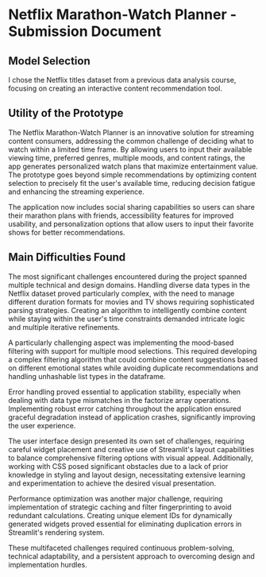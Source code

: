# Netflix Marathon-Watch Planner - Submission Document

## Model Selection
I chose the Netflix titles dataset from a previous data analysis course, focusing on creating an interactive content recommendation tool.

## Utility of the Prototype
The Netflix Marathon-Watch Planner is an innovative solution for streaming content consumers, addressing the common challenge of deciding what to watch within a limited time frame. By allowing users to input their available viewing time, preferred genres, multiple moods, and content ratings, the app generates personalized watch plans that maximize entertainment value. The prototype goes beyond simple recommendations by optimizing content selection to precisely fit the user's available time, reducing decision fatigue and enhancing the streaming experience.

The application now includes social sharing capabilities so users can share their marathon plans with friends, accessibility features for improved usability, and personalization options that allow users to input their favorite shows for better recommendations.

## Main Difficulties Found
The most significant challenges encountered during the project spanned multiple technical and design domains. Handling diverse data types in the Netflix dataset proved particularly complex, with the need to manage different duration formats for movies and TV shows requiring sophisticated parsing strategies. Creating an algorithm to intelligently combine content while staying within the user's time constraints demanded intricate logic and multiple iterative refinements. 

A particularly challenging aspect was implementing the mood-based filtering with support for multiple mood selections. This required developing a complex filtering algorithm that could combine content suggestions based on different emotional states while avoiding duplicate recommendations and handling unhashable list types in the dataframe.

Error handling proved essential to application stability, especially when dealing with data type mismatches in the factorize array operations. Implementing robust error catching throughout the application ensured graceful degradation instead of application crashes, significantly improving the user experience.

The user interface design presented its own set of challenges, requiring careful widget placement and creative use of Streamlit's layout capabilities to balance comprehensive filtering options with visual appeal. Additionally, working with CSS posed significant obstacles due to a lack of prior knowledge in styling and layout design, necessitating extensive learning and experimentation to achieve the desired visual presentation. 

Performance optimization was another major challenge, requiring implementation of strategic caching and filter fingerprinting to avoid redundant calculations. Creating unique element IDs for dynamically generated widgets proved essential for eliminating duplication errors in Streamlit's rendering system.

These multifaceted challenges required continuous problem-solving, technical adaptability, and a persistent approach to overcoming design and implementation hurdles.
